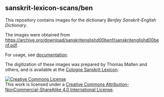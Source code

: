 ## sanskrit-lexicon-scans/ben

This repository contains images for the dictionary *Benfey Sanskrit-English Dictionary*.

The images were obtained from https://archive.org/download/sanskritenglishd00benf/sanskritenglishd00benf.pdf.


For usage, see [documentation](https://github.com/sanskrit-lexicon-scans/documentation).

The digitization of these images was prepared by Thomas Malten and others, and
is available at the [Cologne Sanskrit Lexicon](https://www.sanskrit-lexicon.uni-koeln.de/).

<a rel="license" href="http://creativecommons.org/licenses/by-nc-sa/4.0/"><img alt="Creative Commons License" style="border-width:0" src="https://i.creativecommons.org/l/by-nc-sa/4.0/88x31.png" /></a><br />This work is licensed under a <a rel="license" href="http://creativecommons.org/licenses/by-nc-sa/4.0/">Creative Commons Attribution-NonCommercial-ShareAlike 4.0 International License</a>.

